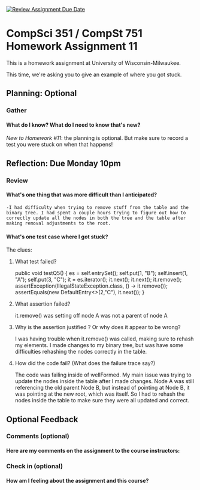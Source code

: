 [![Review Assignment Due Date](https://classroom.github.com/assets/deadline-readme-button-24ddc0f5d75046c5622901739e7c5dd533143b0c8e959d652212380cedb1ea36.svg)](https://classroom.github.com/a/uEI32Sld)
# CompSci 351 / CompSt 751 Homework Assignment 11

This is a homework assignment at University of Wisconsin-Milwaukee.

This time, we're asking you to give an example of where you got stuck.

## Planning: Optional

### Gather

#### What do I know?  What do I need to know that's new?


*New to Homework #11*: the planning is optional.  But make sure to record
a test you were stuck on when that happens!

## Reflection: Due Monday 10pm

### Review

#### What's one thing that was more difficult than I anticipated?

	-I had difficulty when trying to remove stuff from the table and the binary tree. I had spent a couple hours trying to figure out how to correctly update all the nodes in both the tree and the table after making removal adjustments to the root. 


#### What's one test case where I got stuck?

The clues:
1. What test failed?

	public void testQ5() {
		es = self.entrySet();
		self.put(1, "B");
		self.insert(1, "A");
		self.put(3, "C");
		it = es.iterator();
		it.next();
		it.next();
		it.remove();
		assertException(IllegalStateException.class, () -> it.remove());
		assertEquals(new DefaultEntry<>(2,"C"), it.next());
	}
	
2. What assertion failed?

	it.remove() was setting off node A was not a parent of node A 
	
3. Why is the assertion justified ?  Or why does it appear to be wrong?

	I was having trouble when it.remove() was called, making sure to rehash my elements. I made changes to my binary tree, but was have some difficulties rehashing the nodes correctly in the table. 

4. How did the code fail?  (What does the failure trace say?)

	The code was failing inside of wellFormed. My main issue was trying to update the nodes inside the table after I made changes. Node A was still referencing the old parent Node B, but instead of pointing at Node B, it was pointing at the new root, which was itself. So I had to rehash the nodes inside the table to make sure they were all updated and correct. 

## Optional Feedback

### Comments (optional)

#### Here are my comments on the assignment to the course instructors:

### Check in (optional)

#### How am I feeling about the assignment and this course?
